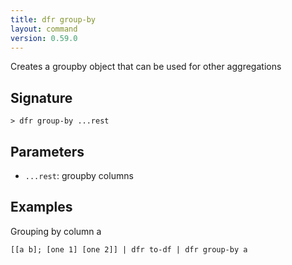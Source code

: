 ```yaml
---
title: dfr group-by
layout: command
version: 0.59.0
---
```


Creates a groupby object that can be used for other aggregations

## Signature

```> dfr group-by ...rest```

## Parameters

 -  `...rest`: groupby columns

## Examples

Grouping by column a
```shell
[[a b]; [one 1] [one 2]] | dfr to-df | dfr group-by a
```

